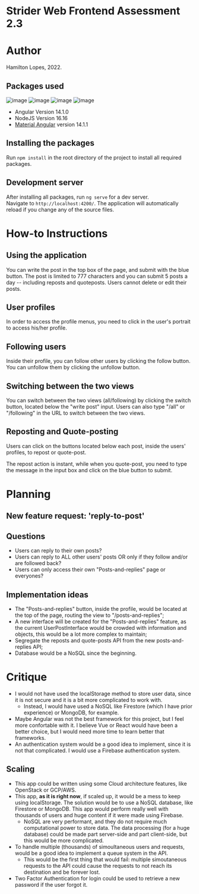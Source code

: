 # Strider Web Frontend Assessment 2.3

# Author

Hamilton Lopes, 2022.

## Packages used

![image](https://img.shields.io/badge/Angular-DD0031?style=for-the-badge&logo=angular&logoColor=white)
![image](https://img.shields.io/badge/Material--UI-0081CB?style=for-the-badge&logo=material-ui&logoColor=white)
![image](https://img.shields.io/badge/Node.js-43853D?style=for-the-badge&logo=node.js&logoColor=white)
![image](https://img.shields.io/badge/Bootstrap-563D7C?style=for-the-badge&logo=bootstrap&logoColor=white)

- Angular Version 14.1.0
- NodeJS Version 16.16
- [Material Angular](https://material.angular.io/) version 14.1.1

## Installing the packages

Run `npm install` in the root directory of the project to install all required packages.

## Development server

After installing all packages, run `ng serve` for a dev server.  
Navigate to `http://localhost:4200/`. The application will automatically reload if you change any of the source files.

# How-to Instructions

## Using the application

You can write the post in the top box of the page, and submit with the blue button. The post is limited to 777 characters and you can submit 5 posts a day -- including reposts and quoteposts. Users cannot delete or edit their posts.

## User profiles

In order to access the profile menus, you need to click in the user's portrait to access his/her profile.

## Following users

Inside their profile, you can follow other users by clicking the follow button. You can unfollow them by clicking the unfollow button.

## Switching between the two views

You can switch between the two views (all/following) by clicking the switch button, located below the "write post" input. Users can also type "/all" or "/following" in the URL to switch between the two views.

## Reposting and Quote-posting

Users can click on the buttons located below each post, inside the users' profiles, to repost or quote-post.

The repost action is instant, while when you quote-post, you need to type the message in the input box and click on the blue button to submit.

# Planning

## New feature request: 'reply-to-post'

## Questions

- Users can reply to their own posts?
- Users can reply to ALL other users' posts OR only if they follow and/or are followed back?
- Users can only access their own "Posts-and-replies" page or everyones?

## Implementation ideas

- The "Posts-and-replies" button, inside the profile, would be located at the top of the page, routing the view to "/posts-and-replies";
- A new interface will be created for the "Posts-and-replies" feature, as the current UserPostInterface would be crowded with information and objects, this would be a lot more complex to maintain;
- Segregate the reposts and quote-posts API from the new posts-and-replies API;
- Database would be a NoSQL since the beginning.

# Critique

- I would not have used the localStorage method to store user data, since it is not secure and it is a bit more complicated to work with.
  - Instead, I would have used a NoSQL like Firestore (which I have prior experience) or MongoDB, for example.
- Maybe Angular was not the best framework for this project, but I feel more confortable with it. I believe Vue or React would have been a better choice, but I would need more time to learn better that frameworks.
- An authentication system would be a good idea to implement, since it is not that complicated. I would use a Firebase authentication system.

## Scaling

- This app could be written using some Cloud architecture features, like OpenStack or GCP/AWS.
- This app, **as it is right now**, if scaled up, it would be a mess to keep using localStorage. The solution would be to use a NoSQL database, like Firestore or MongoDB. This app would perform really well with thousands of users and huge content if it were made using Firebase.
    - NoSQL are very performant, and they do not require much computational power to store data. The data processing (for a huge database) could be made part server-side and part client-side, but this would be more complicated.
- To handle multiple (thousands) of simoultaneous users and requests, would be a good idea to implement a queue system in the API.
    - This would be the first thing that would fail: multiple simoutaneous requests to the API could cause the requests to not reach its destination and be forever lost.
- Two Factor Authentication for login could be used to retrieve a new password if the user forgot it.